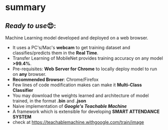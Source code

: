 # summary
## ***Ready to use***😍: 
Machine Learning model developed and deployed on a web browser.
- It uses a PC's/Mac's **webcam** to get training dataset and classifies/predicts them in the **Real Time**. 
- Transfer Learning of MobileNet provides training accuracy on any model **>99.4%**. 
- Pre-requisites: **Web Server for Chrome** to locally deploy model to run on **any** browser.
- **Recommended Browser**: Chrome/Firefox
- Few lines of code modification makes can make it **Multi-Class Classifier**
- You may download the weights learned and architecture of model trained, in the format **.bin** and **.json**
- Naive implementation of ***Google's Teachable Machine***
- A framework which is extensible for developing **SMART ATTENDANCE SYSTEM**
- check at https://teachablemachine.withgoogle.com/train/image
